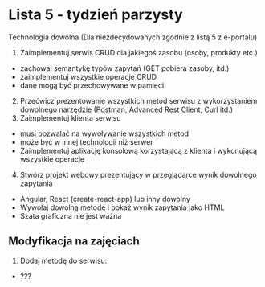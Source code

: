 # Lista 5 - tydzień parzysty


Technologia dowolna (Dla niezdecydowanych zgodnie z listą 5 z e-portalu)

1. Zaimplementuj serwis CRUD dla jakiegoś zasobu (osoby, produkty etc.)
  - zachowaj semantykę typów zapytań (GET pobiera zasoby, itd.)
  - zaimplementuj wszystkie operacje CRUD
  - dane mogą być przechowywane w pamięci
2. Przećwicz prezentowanie wszystkich metod serwisu z wykorzystaniem dowolnego narzędzie (Postman, Advanced Rest Client, Curl itd.)
3. Zaimplementuj klienta serwisu 
 - musi pozwalać na wywoływanie wszystkich metod
 - może być w innej technologii niż serwer
 - Zaimplementuj aplikację konsolową korzystającą z klienta i wykonującą wszystkie operacje
4. Stwórz projekt webowy prezentujący w przeglądarce wynik dowolnego zapytania 
 - Angular, React (create-react-app) lub inny dowolny
 - Wywołaj dowolną metodę i pokaż wynik zapytania jako HTML
 - Szata graficzna nie jest ważna


## Modyfikacja na zajęciach

1. Dodaj metodę do serwisu:
 - ???
